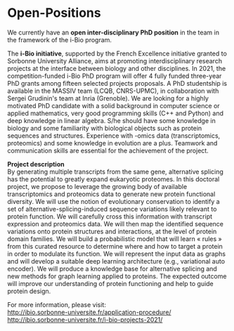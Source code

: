 # Open-Positions

We currently have an **open inter-disciplinary PhD position** in the team in the framework of the i-Bio program.  
  
The **i-Bio initiative**, supported by the French Excellence initiative granted to Sorbonne University Alliance, aims at promoting interdisciplinary research projects at the interface between biology and other disciplines. In 2021, the competition-funded i-Bio PhD program will offer 4 fully funded three-year PhD grants among fifteen selected projects proposals. A PhD studentship is available in the MASSIV team (LCQB, CNRS-UPMC), in collaboration with Sergei Grudinin's team at Inria (Grenoble). We are looking for a highly motivated PhD candidate with a solid background in computer science or applied mathematics, very good programming skills (C++ and Python) and deep knowledge in linear algebra. S/he should have some knowledge in biology and some familiarity with biological objects such as protein sequences and structures. Experience with -omics data (transcriptomics, proteomics) and some knowledge in evolution are a plus. Teamwork and communication skills are essential for the achievement of the project.  

**Project description**  
By generating multiple transcripts from the same gene, alternative splicing has the potential to greatly expand eukaryotic proteomes. In this doctoral project, we propose to leverage the growing body of available transcriptomics and proteomics data to generate new protein functional diversity. We will use the notion of evolutionary conservation to identify a set of alternative-splicing-induced sequence variations likely relevant to protein function. We will carefully cross this information with transcript expression and proteomics data. We will then map the identified sequence variations onto protein structures and interactions, at the level of protein domain families. We will build a probabilistic model that will learn « rules » from this curated resource to determine where and how to target a protein in order to modulate its function. We will represent the input data as graphs and will develop a suitable deep learning architecture (e.g., variational auto encoder). We will produce a knowledge base for alternative splicing and new methods for graph learning applied to proteins. The expected outcome will improve our understanding of protein functioning and help to guide protein design.

For more information, please visit:  
http://ibio.sorbonne-universite.fr/application-procedure/  
http://ibio.sorbonne-universite.fr/i-bio-projects-2021/
